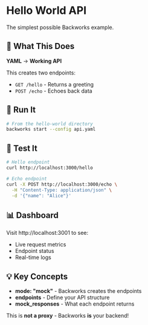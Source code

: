 # Hello World API

The simplest possible Backworks example.

## 🎯 What This Does

**YAML** → **Working API**

This creates two endpoints:
- `GET /hello` - Returns a greeting
- `POST /echo` - Echoes back data

## 🚀 Run It

```bash
# From the hello-world directory
backworks start --config api.yaml
```

## 🧪 Test It

```bash
# Hello endpoint
curl http://localhost:3000/hello

# Echo endpoint  
curl -X POST http://localhost:3000/echo \
  -H "Content-Type: application/json" \
  -d '{"name": "Alice"}'
```

## 📊 Dashboard

Visit http://localhost:3001 to see:
- Live request metrics
- Endpoint status
- Real-time logs

## 💡 Key Concepts

- **mode: "mock"** - Backworks creates the endpoints
- **endpoints** - Define your API structure
- **mock_responses** - What each endpoint returns

This is **not a proxy** - Backworks **is** your backend!

